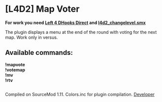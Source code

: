 # [L4D2] Map Voter

**For work you need [Left 4 DHooks Direct](https://forums.alliedmods.net/showthread.php?t=321696) and [l4d2_changelevel.smx](https://forums.alliedmods.net/showthread.php?t=319156)**

The plugin displays a menu at the end of the round with voting for the next map.
Work only in versus.

## Available commands:
__!mapvote__  
__!votemap__  
__!mv__  
__!rtv__  
##
Compiled on SourceMod 1.11.
Colors.inc for plugin compilation.
[Developer](https://vk.com/pa4h1337)
